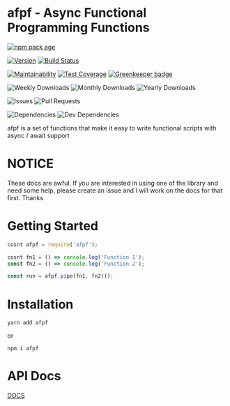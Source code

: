 # afpf - Async Functional Programming Functions

[![npm pack age](https://nodei.co/npm/afpf.png?downloads=true&downloadRank=true&stars=true)](https://npmjs.org/package/afpf)

[![Version](https://badge.fury.io/js/afpf.svg)](https://npmjs.org/package/afpf) [![Build Status](https://travis-ci.org/Prefinem/afpf.svg)](https://travis-ci.org/Prefinem/afpf)

[![Maintainability](https://api.codeclimate.com/v1/badges/4f911850391938e811f1/maintainability)](https://codeclimate.com/github/Prefinem/afpf/maintainability) [![Test Coverage](https://api.codeclimate.com/v1/badges/4f911850391938e811f1/test_coverage)](https://codeclimate.com/github/Prefinem/afpf/test_coverage) [![Greenkeeper badge](https://badges.greenkeeper.io/Prefinem/afpf.svg)](https://greenkeeper.io/)

![Weekly Downloads](https://img.shields.io/npm/dw/afpf.svg) ![Monthly Downloads](https://img.shields.io/npm/dm/afpf.svg) ![Yearly Downloads](https://img.shields.io/npm/dy/afpf.svg)

![Issues](https://img.shields.io/github/issues/Prefinem/afpf.svg) ![Pull Requests](https://img.shields.io/github/issues-pr/Prefinem/afpf.svg)

![Dependencies](https://david-dm.org/Prefinem/afpf.svg) ![Dev Dependencies](https://david-dm.org/Prefinem/afpf/dev-status.svg)

afpf is a set of functions that make it easy to write functional scripts with async / await support

# NOTICE

These docs are awful. If you are interested in using one of the library and need some help, please create an issue and I will work on the docs for that first. Thanks

# Getting Started

```js
cosnt afpf = require('afpf');

cosnt fn1 = () => console.log('Function 1');
const fn2 = () => console.log('Function 2');

const run = afpf.pipe(fn1, fn2)();
```

# Installation

    yarn add afpf

or

    npm i afpf

# API Docs

[DOCS](https://github.com/Prefinem/afpf/blob/master/DOCS.md)
